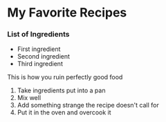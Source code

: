 <!doctype html>
<html lang="en"> 
    <head>
        <meta charset="utf-8">
    </head>
        <title></title>
    <body>
      <h1>My Favorite Recipes</h1>
        <h3>List of Ingredients</h3>
        <ul>
            <li>First ingredient</li>
            <li>Second ingredient</li>
            <li>Third ingredient</li>
        </ul>
        <p>This is how you ruin perfectly good food </p>
        <ol>
            <li>Take ingredients put into a pan</li>
            <li>Mix well</li>
            <li>Add something strange the recipe doesn't call for</li>
            <li>Put it in the oven and overcook it</li>
        </ol>
    </body>

</html>

